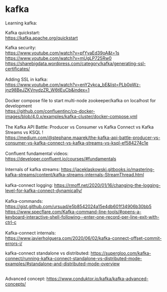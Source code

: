 # kafka
Learning kafka:

Kafka quickstart: </br>
            https://kafka.apache.org/quickstart</br>

Kafka security: </br> https://www.youtube.com/watch?v=pfYvaEd39oA&t=1s </br>
                https://www.youtube.com/watch?v=mUgLP725Rw0 </br>
                https://sharebigdata.wordpress.com/category/kafka/generating-ssl-certificates/ </br>
</br>
Adding SSL in kafka: </br>https://www.youtube.com/watch?v=enY2vkca_bE&list=PLb0pWz-jnz98BeJZKVnydzZR_W6tlEuCb&index=1 </br>
</br>
Docker compose file to start multi-node zookeeper/kafka on localhost for development</br>
https://github.com/confluentinc/cp-docker-images/blob/4.0.x/examples/kafka-cluster/docker-compose.yml </br>
</br>
The Kafka API Battle: Producer vs Consumer vs Kafka Connect vs Kafka Streams vs KSQL ! </br>
https://medium.com/@stephane.maarek/the-kafka-api-battle-producer-vs-consumer-vs-kafka-connect-vs-kafka-streams-vs-ksql-ef584274c1e </br>
</br>
Confluent fundamental videos: https://developer.confluent.io/courses/#fundamentals </br>
</br>
Internals of kafka streams: https://jaceklaskowski.gitbooks.io/mastering-kafka-streams/content/kafka-streams-internals-StreamThread.html </br>
</br>
kafka-connect logging: https://rmoff.net/2020/01/16/changing-the-logging-level-for-kafka-connect-dynamically/</br>
</br>
Kafka-commands: https://gist.github.com/ursuad/e5b8542024a15e4db601f34906b30bb5 </br>
https://www.specflare.com/Kafka-command-line-tools/#opens-a-keyboard-interactive-shell-following--enter-one-record-per-line-exit-with-ctrl-c </br>
</br>
Kafka-connect internals: https://www.javierholguera.com/2020/06/02/kafka-connect-offset-commit-errors-i/ </br>

kafka-connect standalone vs distributed: https://supergloo.com/kafka-connect/running-kafka-connect-standalone-vs-distributed-mode-examples/#standalone-and-distributed-mode-overview </br>
</br>

Advanced concept: https://www.conduktor.io/kafka/kafka-advanced-concepts/ </br>
